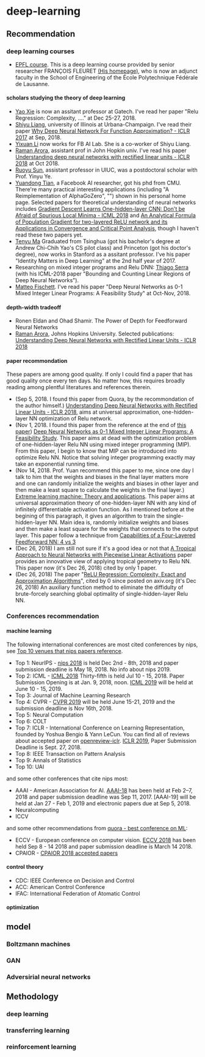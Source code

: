 # deep-learning
## Recommendation
### deep learning courses
+ [EPFL course](https://documents.epfl.ch/users/f/fl/fleuret/www/dlc/#information). This is a deep learning course provided by senior researcher FRANÇOIS FLEURET [(His homepage)](https://www.idiap.ch/~fleuret/), who is now an adjunct faculty in the School of Engineering of the École Polytechnique Fédérale de Lausanne.

#### scholars studying the theory of deep learning
+ [Yao Xie](https://www2.isye.gatech.edu/~yxie77/) is now an assitant professor at Gatech. I've read her paper "Relu Regression: Complexity, ...." at Dec 25-27, 2018.
+ [Shiyu Liang](https://www.shiyu-liang.com/), university of Illinois at Urbana-Champaign. I've read their paper [Why Deep Neural Network For Function Approximation? - ICLR 2017](https://arxiv.org/abs/1610.04161) at Sep, 2018.
+ [Yixuan Li](http://yixuanli.net/) now works for FB AI Lab. She is a co-worker of Shiyu Liang.
+ [Raman Arora](http://www.cs.jhu.edu/~raman/Home.html), assistant prof in John Hopkin univ. I've read his paper [Understanding deep neural networks with rectified linear units - ICLR 2018](https://arxiv.org/abs/1611.01491) at Oct 2018.
+ [Ruoyu Sun](https://sites.google.com/site/ruoyusun88/home), assistant professor in UIUC, was a postdoctoral scholar with Prof. Yinyu Ye.
+ [Yuandong Tian](http://www.yuandong-tian.com/), a Facebook AI researcher, got his phd from CMU. There're many practical interesting applications (including "A Reimplementation of AlphaGoZero", "") shown in his personal home page. Selected papers for theoretical understanding of neural networks includes [Gradient Descent Learns One-hidden-layer CNN: Don't be Afraid of Spurious Local Minima - ICML 2018](https://arxiv.org/abs/1712.00779) and [An Analytical Formula of Population Gradient for two-layered ReLU network and its Applications in Convergence and Critical Point Analysis](https://arxiv.org/abs/1703.00560), though I haven't read these two papers yet.
+ [Tenyu Ma](https://ai.stanford.edu/~tengyuma/) Graduated from Tsinghua (got his bachelor's degree at Andrew Chi-Chih Yao's CS pilot class) and Princeton (got his doctor's degree), now works in Stanford as a assitant professor. I've his paper "Identity Matters in Deep Learning" at the 2nd half year of 2017.
+ Researching on mixed integer programs and Relu DNN: [Thiago Serra](https://thiagoserra.com/) (with his ICML-2018 paper "Bounding and Counting Linear Regions of Deep Neural Networks").
+ [Matteo Fischett](http://www.dei.unipd.it/~fisch/). I've read his paper "Deep Neural Networks as 0-1 Mixed Integer Linear Programs: A Feasibility Study" at Oct-Nov, 2018.
#### depth-width tradeoff
+ Ronen Eldan and Ohad Shamir. The Power of Depth for Feedforward Neural Networks
+ [Raman Arora](http://www.cs.jhu.edu/~raman/Home.html), Johns Hopkins University. Selected publications: [Understanding Deep Neural Networks with Rectified Linear Units - ICLR 2018](https://arxiv.org/pdf/1611.01491.pdf)
#### paper recommondation
These papers are among good quality. If only I could find a paper that has good quality once every ten days. No matter how, this requires broadly reading among plentful literatures and references therein.
+ (Sep 5, 2018. I found this paper from Quora, by the recommondation of the author himself.) [Understanding Deep Neural Networks with Rectified Linear Units - ICLR 2018](https://arxiv.org/pdf/1611.01491.pdf), aims at universal approximation, one-hidden-layer NN optimization of Relu network.
+ (Nov 1, 2018. I found this paper from the reference at the end of [this paper](https://arxiv.org/abs/1806.06365)) [Deep Neural Networks as 0-1 Mixed Integer Linear Programs: A Feasibility Study](https://arxiv.org/abs/1712.06174). This paper aims at dead with the optimization problem of one-hidden-layer Relu NN using mixed integer programming (MIP). From this paper, I begin to know that MIP can be introduced into optimize Relu NN. Notice that solving integer programming exactly may take an exponential running time.
+ (Nov 14, 2018. Prof. Yuan recommend this paper to me, since one day I talk to him that the weights and biases in the final layer matters more and one can randomly initialize the weights and biases in other layer and then make a least square to calculate the weights in the final layer.) [Extreme learning machine: Theory and applications](https://www.sciencedirect.com/science/article/pii/S0925231206000385). This paper aims at universal approximation theory of one-hidden-layer NN with any kind of infinitely differentiable activation function. As I mentioned before at the begining of this paragraph, it gives an algorithm to train the single-hidden-layer NN. Main idea is, randomly initialize weights and biases and then make a least square for the weights that connects to the output layer. This paper follow a technique from [Capabilities of a Four-Layered Feedforward NN: 4 vs 3](https://ieeexplore.ieee.org/document/557662)
+ (Dec 26, 2018) I am still not sure if it's a good idea or not that [A Tropical Approach to Neural Networks with Piecewise Linear Activations](https://arxiv.org/abs/1805.08749) paper provides an innovative view of applying tropical geometry to Relu NN. This paper now (it's Dec 26, 2018) cited by only 1 paper.
+ (Dec 26, 2018) The paper "[ReLU Regression: Complexity, Exact and Approximation Algorithms](https://arxiv.org/pdf/1810.03592.pdf)", cited by 0 since posted on axiv.org (it's Dec 26, 2018) An auxiliary function method to eliminate the diffidulty of brute-forcely searching global optimality of single-hidden-layer Relu NN.
### Conferences recommendation
#### machine learning
The following international conferences are most cited conferences by nips, see [Top 10 venues that nips papers reference](https://www.microsoft.com/en-us/research/project/academic/articles/nips-conference-analytics/).
+ Top 1: NeurIPS - [nips 2018](https://nips.cc/Conferences/2018/Dates)  is held Dec 2nd - 8th, 2018 and paper submission deadline is May 18, 2018. No info about nips 2019.
+ Top 2: ICML - [ICML 2018](https://icml.cc/Conferences/2018/Dates) Thirty-fifth is held Jul 10 - 15, 2018. Paper Submission Opening is at Jan. 9, 2018, noon. [ICML 2019](https://icml.cc/Conferences/FutureMeetings) will be held at June 10 - 15, 2019.
+ Top 3: Journal of Machine Learning Research
+ Top 4: CVPR - [CVPR 2019](http://cvpr2019.thecvf.com/files/CFP_CVPR2019.pdf) will be held June 15-21, 2019 and the submission deadline is Nov 16th, 2018.
+ Top 5: Neural Computation
+ Top 6: COLT
+ Top 7: ICLR - International Conference on Learning Representation, founded by Yoshua Bengio & Yann LeCun. You can find all of reviews about accepted paper on [openreview-iclr](https://openreview.net/group?id=ICLR.cc). [ICLR 2019](https://iclr.cc/Conferences/2019/Dates), Paper Submission Deadline is 	Sept. 27, 2018.
+ Top 8: IEEE Transaction on Pattern Analysis
+ Top 9: Annals of Statistics
+ Top 10: UAI 

and some other conferences that cite nips most:
+ AAAI - American Association for AI. [AAAI-18](https://aaai.org/Conferences/AAAI-18/aaai18call/) has been held at Feb 2–7, 2018 and paper submission deadline was Sep 11, 2017. [AAAI-19] will be held at Jan 27 - Feb 1, 2019 and electronic papers due at Sep 5, 2018.
+ Neuralcomputing
+ ICCV

and some other recommendations from [quora - best conference on ML](https://www.quora.com/What-are-the-best-conferences-and-journals-about-machine-learning):
+ ECCV - European conference on computer vision. [ECCV 2018](https://eccv2018.org/) has been held Sep 8 - 14 2018 and paper submission deadline is March 14 2018.
+ CPAIOR - [CPAIOR 2018 accepted papers](https://sites.google.com/view/cpaior2018/program/accepted-papers)
#### control theory
+ CDC: IEEE Conference on Decision and Control
+ ACC: American Control Conference
+ IFAC: International Federation of Atomatic Control

#### optimization
## model
### Boltzmann machines
### GAN
### Adversirial neural networks
## Methodology
### deep learning
### transferring learning
### reinforcement learning
